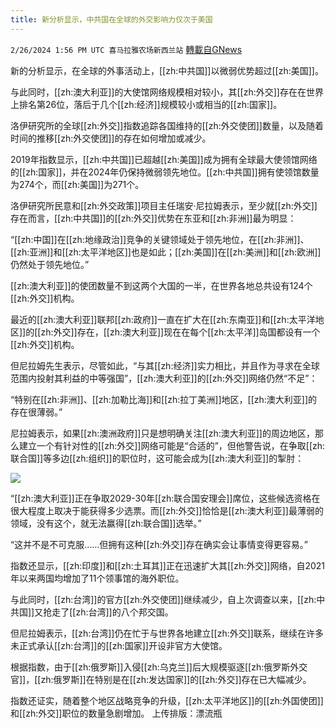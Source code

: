 ```yaml
---
title: 新分析显示，中共国在全球的外交影响力仅次于美国
---
```

`2/26/2024 1:56 PM UTC 喜马拉雅农场新西兰站` [轉載自GNews](https://gnews.org/articles/2342426)

新的分析显示，在全球的外事活动上，[[zh:中共国]]以微弱优势超过[[zh:美国]]。

与此同时，[[zh:澳大利亚]]的大使馆网络规模相对较小，其[[zh:外交]]存在在世界上排名第26位，落后于几个[[zh:经济]]规模较小或相当的[[zh:国家]]。

洛伊研究所的全球[[zh:外交]]指数追踪各国维持的[[zh:外交使团]]数量，以及随着时间的推移[[zh:外交使团]]的存在如何增加或减少。

2019年指数显示，[[zh:中共国]]已超越[[zh:美国]]成为拥有全球最大使领馆网络的[[zh:国家]]，并在2024年仍保持微弱领先地位。[[zh:中共国]]拥有使领馆数量为274个，而[[zh:美国]]为271个。

洛伊研究所民意和[[zh:外交政策]]项目主任瑞安·尼拉姆表示，至少就[[zh:外交]]存在而言，[[zh:中共国]]的[[zh:外交]]优势在东亚和[[zh:非洲]]最为明显：

“[[zh:中国]]在[[zh:地缘政治]]竞争的关键领域处于领先地位，在[[zh:非洲]]、[[zh:亚洲]]和[[zh:太平洋地区]]也是如此；[[zh:美国]]在[[zh:美洲]]和[[zh:欧洲]]仍然处于领先地位。”

[[zh:澳大利亚]]的使团数量不到这两个大国的一半，在世界各地总共设有124个[[zh:外交]]机构。

最近的[[zh:澳大利亚]]联邦[[zh:政府]]一直在扩大在[[zh:东南亚]]和[[zh:太平洋地区]]的[[zh:外交]]存在，[[zh:澳大利亚]]现在在每个[[zh:太平洋]]岛国都设有一个[[zh:外交]]机构。

但尼拉姆先生表示，尽管如此，“与其[[zh:经济]]实力相比，并且作为寻求在全球范围内投射其利益的中等强国”，[[zh:澳大利亚]]的[[zh:外交]]网络仍然“不足”：

“特别在[[zh:非洲]]、[[zh:加勒比海]]和[[zh:拉丁美洲]]地区，[[zh:澳大利亚]]的存在很薄弱。”

尼拉姆表示，如果[[zh:澳洲政府]]只是想明确关注[[zh:澳大利亚]]的周边地区，那么建立一个有针对性的[[zh:外交]]网络可能是“合适的”，但他警告说，在争取[[zh:联合国]]等多边[[zh:组织]]的职位时，这可能会成为[[zh:澳大利亚]]的掣肘：

![](ipfs://QmTkW33vocRV9Jgp8jeW9S6Aj9aVkJ4mediRythokkFE3e?.png)

“[[zh:澳大利亚]]正在争取2029-30年[[zh:联合国安理会]]席位，这些候选资格在很大程度上取决于能获得多少选票。而[[zh:外交]]恰恰是[[zh:澳大利亚]]最薄弱的领域，没有这个，就无法赢得[[zh:联合国]]选举。”

“这并不是不可克服……但拥有这种[[zh:外交]]存在确实会让事情变得更容易。”

指数还显示，[[zh:印度]]和[[zh:土耳其]]正在迅速扩大其[[zh:外交]]网络，自2021年以来两国均增加了11个领事馆的海外职位。

与此同时，[[zh:台湾]]的官方[[zh:外交使团]]继续减少，自上次调查以来，[[zh:中共国]]又抢走了[[zh:台湾]]的八个邦交国。

但尼拉姆表示，[[zh:台湾]]仍在忙于与世界各地建立[[zh:外交]]联系，继续在许多未正式承认[[zh:台湾]]的[[zh:国家]]开设非官方大使馆。

根据指数，由于[[zh:俄罗斯]]入侵[[zh:乌克兰]]后大规模驱逐[[zh:俄罗斯外交官]]，[[zh:俄罗斯]]在特别是在[[zh:发达国家]]的[[zh:外交]]存在已大幅减少。

指数还证实，随着整个地区战略竞争的升级，[[zh:太平洋地区]]的[[zh:外国使团]]和[[zh:外交]]职位的数量急剧增加。
上传排版：漂流瓶
